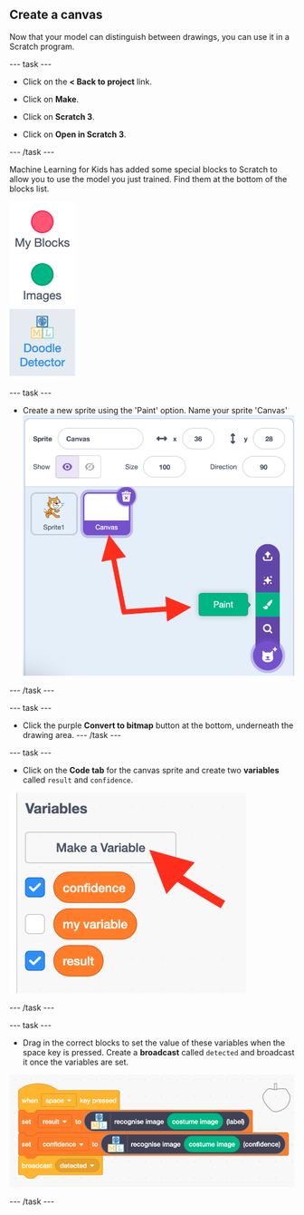 ## Create a canvas

Now that your model can distinguish between drawings, you can use it in a Scratch program.

--- task ---
+ Click on the **< Back to project** link.

+ Click on **Make**.

+ Click on **Scratch 3**.

+ Click on **Open in Scratch 3**.

--- /task ---

Machine Learning for Kids has added some special blocks to Scratch to allow you to use the model you just trained. Find them at the bottom of the blocks list.

![New blocks](images/new-blocks.png)

--- task ---

+ Create a new sprite using the 'Paint' option. Name your sprite 'Canvas'
![Add a new sprite using paint, and name it canvas](images/new-sprite.png)

--- /task ---

--- task ---
+ Click the purple **Convert to bitmap** button at the bottom, underneath the drawing area.
--- /task ---


--- task ---
+ Click on the **Code tab** for the canvas sprite and create two **variables** called `result` and `confidence`.

![Two new variables](images/create-variable.png)

--- /task ---

--- task ---
+ Drag in the correct blocks to set the value of these variables when the space key is pressed. Create a **broadcast** called `detected` and broadcast it once the variables are set.

![Set variables when space clicked](images/canvas-sprite.png)

--- /task ---

